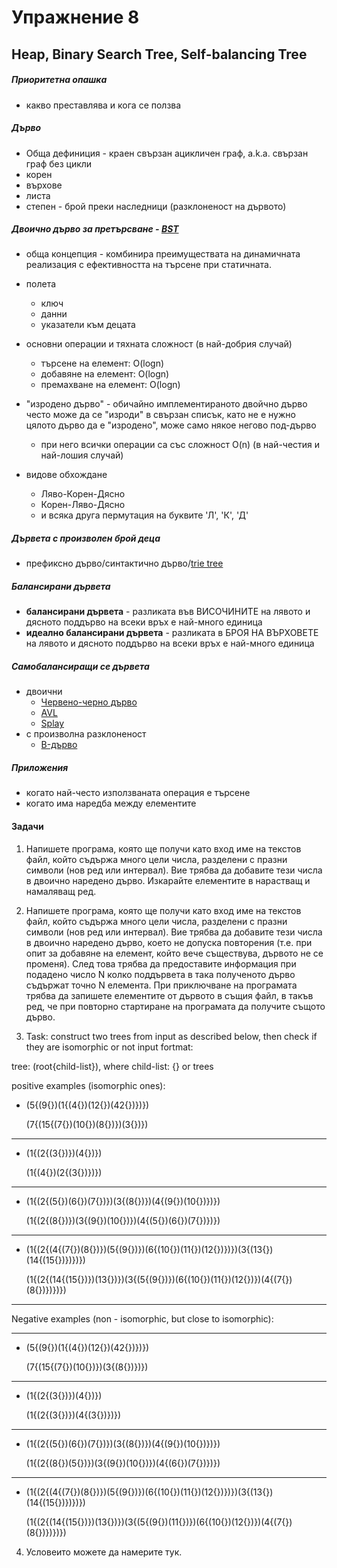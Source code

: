 # Упражнение 8
## Heap, Binary Search Tree, Self-balancing Tree

##### Приоритетна опашка
* какво преставлява и кога се ползва

##### Дърво
* Обща дефиниция - краен свързан ацикличен граф, а.k.а. свързан граф без цикли
* корен
* върхове
* листа
* степен - брой преки наследници (разклоненост на дървото)

##### Двоично дърво за претърсване - [BST](https://en.wikipedia.org/wiki/Binary_search_tree)
* обща концепция - комбинира преимуществата на динамичната реализация с ефективността на търсене при статичната.
* полета
	* ключ
	* данни
	* указатели към децата 
* основни операции и тяхната сложност (в най-добрия случай)
	* търсене на елемент:    O(logn)
	* добавяне на елемент:   O(logn)
	* премахване на елемент: O(logn)

* "изродено дърво" - обичайно имплементираното двойчно дърво често може да се "изроди" в свързан списък,
 	             като не е нужно цялото дърво да е "изродено", може само някое негово под-дърво 
	* при него всички операции са със сложност O(n) (в най-честия и най-лошия случай)

* видове обхождане
	* Ляво-Корен-Дясно
	* Корен-Ляво-Дясно
	* и всяка друга пермутация на буквите 'Л', 'К', 'Д'

##### Дървета с произволен брой деца
* префиксно дърво/синтактично дърво/[trie tree](https://en.wikipedia.org/wiki/Trie)

##### Балансирани дървета
* **балансирани дървета** - разликата във ВИСОЧИНИТЕ на лявото и дясното поддърво на всеки връх е най-много единица
* **идеално балансирани дървета** - разликата в БРОЯ НА ВЪРХОВЕТЕ на лявото и дясното поддърво на всеки връх е най-много единица

##### Самобалансиращи се дървета
* двоични
	* [Червено-черно дърво](https://en.wikipedia.org/wiki/Red%E2%80%93black_tree)
	* [AVL](https://en.wikipedia.org/wiki/AVL_tree)
	* [Splay](https://en.wikipedia.org/wiki/Splay_tree)
* с произволна разклоненост
	* [B-дърво](https://en.wikipedia.org/wiki/B-tree) 

##### Приложения
* когато най-често използваната операция е търсене
* когато има наредба между елементите

#### Задачи

1. Напишете програма, която ще получи като вход име на текстов файл, който съдържа много цели числа, разделени с празни символи (нов ред или интервал). Вие трябва да добавите тези числа в двоично наредено дърво. Изкарайте елементите в нарастващ и намаляващ ред.

2. Напишете програма, която ще получи като вход име на текстов файл, който съдържа много цели числа, разделени с празни символи (нов ред или интервал). Вие трябва да добавите тези числа в двоично наредено дърво, което не допуска повторения (т.е. при опит за добавяне на елемент, който вече съществува, дървото не се променя). След това трябва да предоставите информация при подадено число N колко поддървета в така полученото дърво съдържат точно N елемента. При приключване на програмата трябва да запишете елементите от дървото в същия файл, в такъв ред, че при повторно стартиране на програмата да получите същото дърво.

3. Task: construct two trees from input as described below,
         then check if they are isomorphic or not
input fortmat:

tree: (root{child-list}), where
child-list: {} or trees

positive examples (isomorphic ones):

- (5{(9{})(1{(4{})(12{})(42{})})})

  (7{(15{(7{})(10{})(8{})})(3{})})
-----------------------------------
- (1{(2{(3{})})(4{})})

  (1{(4{})(2{(3{})})})
-----------------------------------
- (1{(2{(5{})(6{})(7{})})(3{(8{})})(4{(9{})(10{})})})

  (1{(2{(8{})})(3{(9{})(10{})})(4{(5{})(6{})(7{})})})
-----------------------------------
- (1{(2{(4{(7{})(8{})})(5{(9{})})(6{(10{})(11{})(12{})})})(3{(13{})(14{(15{})})})})

  (1{(2{(14{(15{})})(13{})})(3{(5{(9{})})(6{(10{})(11{})(12{})})(4{(7{})(8{})})})})
-----------------------------------

Negative examples (non - isomorphic, but close to isomorphic):

-----------------------------------
- (5{(9{})(1{(4{})(12{})(42{})})})

  (7{(15{(7{})(10{})})(3{(8{})})})
-----------------------------------
- (1{(2{(3{})})(4{})})

  (1{(2{(3{})})(4{(3{})})})
-----------------------------------
- (1{(2{(5{})(6{})(7{})})(3{(8{})})(4{(9{})(10{})})})

  (1{(2{(8{})(5{})})(3{(9{})(10{})})(4{(6{})(7{})})})
-----------------------------------
- (1{(2{(4{(7{})(8{})})(5{(9{})})(6{(10{})(11{})(12{})})})(3{(13{})(14{(15{})})})})

  (1{(2{(14{(15{})})(13{})})(3{(5{(9{})(11{})})(6{(10{})(12{})})(4{(7{})(8{})})})})

4. Условеито можете да намерите тук.
